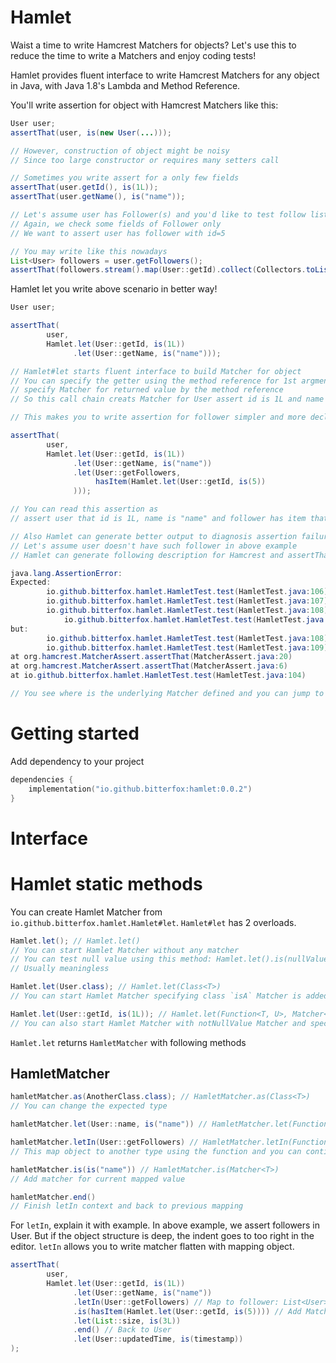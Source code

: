 # Hamlet

Waist a time to write Hamcrest Matchers for objects?
Let's use this to reduce the time to write a Matchers and enjoy coding tests!

Hamlet provides fluent interface to write Hamcrest Matchers for any object in Java, with Java 1.8's Lambda
and Method Reference.

You'll write assertion for object with Hamcrest Matchers like this:

```java
User user;
assertThat(user, is(new User(...)));

// However, construction of object might be noisy
// Since too large constructor or requires many setters call

// Sometimes you write assert for a only few fields
assertThat(user.getId(), is(1L));
assertThat(user.getName(), is("name"));

// Let's assume user has Follower(s) and you'd like to test follow list
// Again, we check some fields of Follower only
// We want to assert user has follower with id=5

// You may write like this nowadays
List<User> followers = user.getFollowers();
assertThat(followers.stream().map(User::getId).collect(Collectors.toList()), hasItem(is(5L)));
```

Hamlet let you write above scenario in better way!

```java
User user;

assertThat(
        user,
        Hamlet.let(User::getId, is(1L))
              .let(User::getName, is("name")));

// Hamlet#let starts fluent interface to build Matcher for object
// You can specify the getter using the method reference for 1st argment and
// specify Matcher for returned value by the method reference
// So this call chain creats Matcher for User assert id is 1L and name is "name"

// This makes you to write assertion for follower simpler and more declarative way

assertThat(
        user,
        Hamlet.let(User::getId, is(1L))
              .let(User::getName, is("name"))
              .let(User::getFollowers,
                   hasItem(Hamlet.let(User::getId, is(5))
              )));

// You can read this assertion as
// assert user that id is 1L, name is "name" and follower has item that id is 5L

// Also Hamlet can generate better output to diagnosis assertion failure
// Let's assume user doesn't have such follower in above example
// Hamlet can generate following description for Hamcrest and assertThat

java.lang.AssertionError:
Expected:
        io.github.bitterfox.hamlet.HamletTest.test(HamletTest.java:106) is <1L>
        io.github.bitterfox.hamlet.HamletTest.test(HamletTest.java:107) is "name"
        io.github.bitterfox.hamlet.HamletTest.test(HamletTest.java:108) a collection containing
            io.github.bitterfox.hamlet.HamletTest.test(HamletTest.java:109) is <5L>]
but:
        io.github.bitterfox.hamlet.HamletTest.test(HamletTest.java:108) mismatches were: [
        io.github.bitterfox.hamlet.HamletTest.test(HamletTest.java:109) was <90L>]
at org.hamcrest.MatcherAssert.assertThat(MatcherAssert.java:20)
at org.hamcrest.MatcherAssert.assertThat(MatcherAssert.java:6)
at io.github.bitterfox.hamlet.HamletTest.test(HamletTest.java:104)

// You see where is the underlying Matcher defined and you can jump to the code from IDE output panel
```

# Getting started

Add dependency to your project
```kotlin
dependencies {
    implementation("io.github.bitterfox:hamlet:0.0.2")
}
```

# Interface

# Hamlet static methods
You can create Hamlet Matcher from `io.github.bitterfox.hamlet.Hamlet#let`.
`Hamlet#let` has 2 overloads.

```java
Hamlet.let(); // Hamlet.let()
// You can start Hamlet Matcher without any matcher
// You can test null value using this method: Hamlet.let().is(nullValue())
// Usually meaningless

Hamlet.let(User.class); // Hamlet.let(Class<T>)
// You can start Hamlet Matcher specifying class `isA` Matcher is added

Hamlet.let(User::getId, is(1L)); // Hamlet.let(Function<T, U>, Matcher<U>)
// You can also start Hamlet Matcher with notNullValue Matcher and specified Function and Matcher
```

`Hamlet.let` returns `HamletMatcher` with following methods

## HamletMatcher
```java
hamletMatcher.as(AnotherClass.class); // HamletMatcher.as(Class<T>)
// You can change the expected type

hamletMatcher.let(User::name, is("name")) // HamletMatcher.let(Function<T, U>, Matcher<U>)

hamletMatcher.letIn(User::getFollowers) // HamletMatcher.letIn(Function<T, U>)
// This map object to another type using the function and you can continue adding matcher

hamletMatcher.is(is("name")) // HamletMatcher.is(Matcher<T>)
// Add matcher for current mapped value

hamletMatcher.end()
// Finish letIn context and back to previous mapping
```

For `letIn`, explain it with example.
In above example, we assert followers in User.
But if the object structure is deep, the indent goes to too right in the editor.
`letIn` allows you to write matcher flatten with mapping object.
```java
assertThat(
        user,
        Hamlet.let(User::getId, is(1L))
              .let(User::getName, is("name"))
              .letIn(User::getFollowers) // Map to follower: List<User>
              .is(hasItem(Hamlet.let(User::getId, is(5)))) // Add Matcher for User::getFollowers
              .let(List::size, is(3L))
              .end() // Back to User
              .let(User::updatedTime, is(timestamp))
);
```
